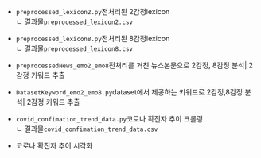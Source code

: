 - `preprocessed_lexicon2.py`전처리된 2감정lexicon  
 ㄴ 결과물`preprocessed_lexicon2.csv`  
- `preprocessed_lexicon8.py`전처리된 8감정lexicon  
 ㄴ 결과물`preprocessed_lexicon8.csv` 
   
- `preprocessedNews_emo2_emo8`전처리를 거친 뉴스본문으로 2감정, 8감정 분석| 2감정 키워드 추출
- `DatasetKeyword_emo2_emo8.py`dataset에서 제공하는 키워드로 2감정,8감정 분석| 2감정 키워드 추출
- `covid_confimation_trend_data.py`코로나 확진자 추이 크롤링  
 ㄴ 결과물`covid_confimation_trend_data.csv`  
 - 코로나 확진자 추이 시각화  
